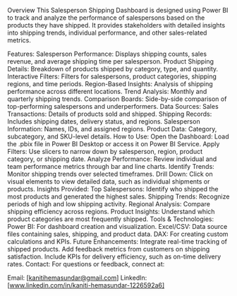 Overview
This Salesperson Shipping Dashboard is designed using Power BI to track and analyze the performance of salespersons based on the products they have shipped. It provides stakeholders with detailed insights into shipping trends, individual performance, and other sales-related metrics.

Features:
Salesperson Performance: Displays shipping counts, sales revenue, and average shipping time per salesperson.
Product Shipping Details: Breakdown of products shipped by category, type, and quantity.
Interactive Filters: Filters for salespersons, product categories, shipping regions, and time periods.
Region-Based Insights: Analysis of shipping performance across different locations.
Trend Analysis: Monthly and quarterly shipping trends.
Comparison Boards: Side-by-side comparison of top-performing salespersons and underperformers.
Data Sources:
Sales Transactions: Details of products sold and shipped.
Shipping Records: Includes shipping dates, delivery status, and regions.
Salesperson Information: Names, IDs, and assigned regions.
Product Data: Category, subcategory, and SKU-level details.
How to Use:
Open the Dashboard: Load the .pbix file in Power BI Desktop or access it on Power BI Service.
Apply Filters: Use slicers to narrow down by salesperson, region, product category, or shipping date.
Analyze Performance: Review individual and team performance metrics through bar and line charts.
Identify Trends: Monitor shipping trends over selected timeframes.
Drill Down: Click on visual elements to view detailed data, such as individual shipments or products.
Insights Provided:
Top Salespersons: Identify who shipped the most products and generated the highest sales.
Shipping Trends: Recognize periods of high and low shipping activity.
Regional Analysis: Compare shipping efficiency across regions.
Product Insights: Understand which product categories are most frequently shipped.
Tools & Technologies:
Power BI: For dashboard creation and visualization.
Excel/CSV: Data source files containing sales, shipping, and product data.
DAX: For creating custom calculations and KPIs.
Future Enhancements:
Integrate real-time tracking of shipped products.
Add feedback metrics from customers on shipping satisfaction.
Include KPIs for delivery efficiency, such as on-time delivery rates.
Contact:
For questions or feedback, connect at:

Email: [kanitihemasundar@gmail.com]
LinkedIn: [www.linkedin.com/in/kaniti-hemasundar-1226592a6]
